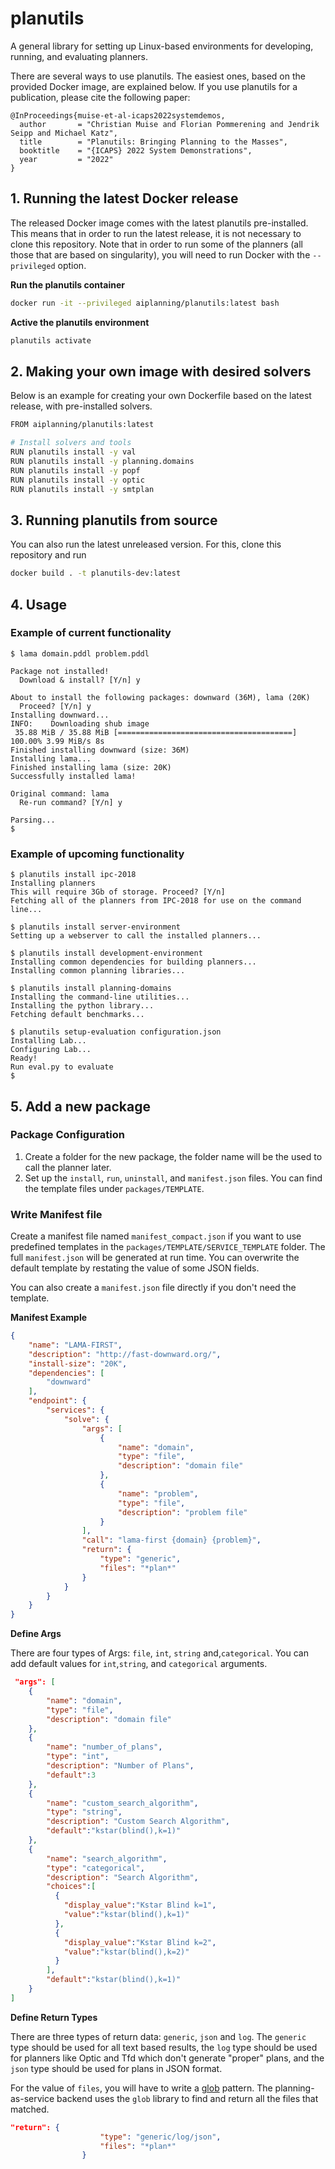 # planutils

A general library for setting up Linux-based environments for developing, running, and evaluating planners.

There are several ways to use planutils.
The easiest ones, based on the provided Docker image, are explained below.
If you use planutils for a publication, please cite the following paper:

```
@InProceedings{muise-et-al-icaps2022systemdemos,
  author       = "Christian Muise and Florian Pommerening and Jendrik Seipp and Michael Katz",
  title        = "Planutils: Bringing Planning to the Masses",
  booktitle    = "{ICAPS} 2022 System Demonstrations",
  year         = "2022"
}
```

## 1. Running the latest Docker release

The released Docker image comes with the latest planutils pre-installed.
This means that in order to run the latest release, it is not necessary to clone this repository.
Note that in order to run some of the planners (all those that are based on singularity), you will need to run Docker with the `--privileged` option.

**Run the planutils container**
```sh
docker run -it --privileged aiplanning/planutils:latest bash
```

**Active the planutils environment**
```sh
planutils activate
```

## 2. Making your own image with desired solvers

Below is an example for creating your own Dockerfile based on the latest release, with pre-installed solvers.
```sh
FROM aiplanning/planutils:latest

# Install solvers and tools
RUN planutils install -y val
RUN planutils install -y planning.domains
RUN planutils install -y popf
RUN planutils install -y optic
RUN planutils install -y smtplan
```

## 3. Running planutils from source
You can also run the latest unreleased version. For this, clone this repository and run
```sh
docker build . -t planutils-dev:latest
```

## 4. Usage

### Example of current functionality

```
$ lama domain.pddl problem.pddl

Package not installed!
  Download & install? [Y/n] y

About to install the following packages: downward (36M), lama (20K)
  Proceed? [Y/n] y
Installing downward...
INFO:    Downloading shub image
 35.88 MiB / 35.88 MiB [=======================================] 100.00% 3.99 MiB/s 8s
Finished installing downward (size: 36M)
Installing lama...
Finished installing lama (size: 20K)
Successfully installed lama!

Original command: lama
  Re-run command? [Y/n] y

Parsing...
$
```

### Example of upcoming functionality

```
$ planutils install ipc-2018
Installing planners
This will require 3Gb of storage. Proceed? [Y/n]
Fetching all of the planners from IPC-2018 for use on the command line...

$ planutils install server-environment
Setting up a webserver to call the installed planners...

$ planutils install development-environment
Installing common dependencies for building planners...
Installing common planning libraries...

$ planutils install planning-domains
Installing the command-line utilities...
Installing the python library...
Fetching default benchmarks...

$ planutils setup-evaluation configuration.json
Installing Lab...
Configuring Lab...
Ready!
Run eval.py to evaluate
$
```



## 5. Add a new package
### Package Configuration
1. Create a folder for the new package, the folder name will be the used to call the planner later.
2. Set up the `install`, `run`,  `uninstall`, and `manifest.json` files. You can find the template files under `packages/TEMPLATE`.

### Write Manifest file

Create a manifest file named `manifest_compact.json` if you want to use predefined templates in the `packages/TEMPLATE/SERVICE_TEMPLATE` folder. The full `manifest.json` will be generated at run time. You can overwrite the default template by restating the value of some JSON fields.

You can also create a `manifest.json` file directly if you don't need the template.

**Manifest Example**
```json
{
    "name": "LAMA-FIRST",
    "description": "http://fast-downward.org/",
    "install-size": "20K",
    "dependencies": [
        "downward"
    ],
    "endpoint": {
        "services": {
            "solve": {
                "args": [
                    {
                        "name": "domain",
                        "type": "file",
                        "description": "domain file"
                    },
                    {
                        "name": "problem",
                        "type": "file",
                        "description": "problem file"
                    }
                ],
                "call": "lama-first {domain} {problem}",
                "return": {
                    "type": "generic",
                    "files": "*plan*"
                }
            }
        }
    }
}
```
**Define Args**

There are four types of Args: `file`, `int`, `string` and,`categorical`. You can add default values for `int`,`string`, and `categorical` arguments.

```json
 "args": [
    {
        "name": "domain",
        "type": "file",
        "description": "domain file"
    },
    {
        "name": "number_of_plans",
        "type": "int",
        "description": "Number of Plans",
        "default":3
    },
    {
        "name": "custom_search_algorithm",
        "type": "string",
        "description": "Custom Search Algorithm",
        "default":"kstar(blind(),k=1)"
    },
    {
        "name": "search_algorithm",
        "type": "categorical",
        "description": "Search Algorithm",
        "choices":[
          {
            "display_value":"Kstar Blind k=1",
            "value":"kstar(blind(),k=1)"
          },
          {
            "display_value":"Kstar Blind k=2",
            "value":"kstar(blind(),k=2)"
          }
        ],
        "default":"kstar(blind(),k=1)"
    }
]
```
**Define Return Types**

There are three types of return data: `generic`, `json` and `log`. The `generic` type should be used for all text based results, the `log` type should be used for planners like Optic and Tfd which don't generate "proper" plans, and the `json` type should be used for plans in JSON format.

For the value of `files`, you will have to write a [glob](https://docs.python.org/3/library/glob.html) pattern. The planning-as-service backend uses the `glob` library to find and return all the files that matched.
```json
"return": {
                    "type": "generic/log/json",
                    "files": "*plan*"
                }
```
